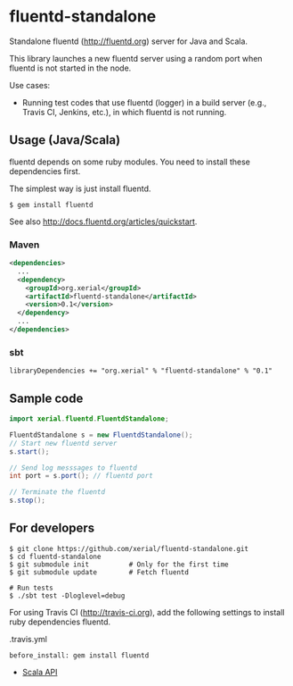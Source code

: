 fluentd-standalone
=========

Standalone fluentd (http://fluentd.org) server for Java and Scala.

This library launches a new fluentd server using a random port when fluentd is not started in the node. 

Use cases:
  * Running test codes that use fluentd (logger) in a build server (e.g., Travis CI, Jenkins, etc.), in which fluentd is not running.
  

## Usage (Java/Scala)

fluentd depends on some ruby modules. You need to install these dependencies first.

The simplest way is just install fluentd.
```
$ gem install fluentd
```

See also http://docs.fluentd.org/articles/quickstart.

### Maven
```xml
<dependencies>
  ...
  <dependency>
    <groupId>org.xerial</groupId>
    <artifactId>fluentd-standalone</artifactId>
    <version>0.1</version>
  </dependency>
  ...
</dependencies>
```

### sbt
```
libraryDependencies += "org.xerial" % "fluentd-standalone" % "0.1"
```

## Sample code

```java
import xerial.fluentd.FluentdStandalone;

FluentdStandalone s = new FluentdStandalone();
// Start new fluentd server
s.start();

// Send log messsages to fluentd
int port = s.port(); // fluentd port

// Terminate the fluentd
s.stop();
```


## For developers

```
$ git clone https://github.com/xerial/fluentd-standalone.git
$ cd fluentd-standalone
$ git submodule init          # Only for the first time
$ git submodule update        # Fetch fluentd 

# Run tests
$ ./sbt test -Dloglevel=debug
```


For using Travis CI (http://travis-ci.org), add the following settings to install ruby dependencies fluentd.

.travis.yml
```
before_install: gem install fluentd
```

 * [Scala API](https://oss.sonatype.org/service/local/repositories/releases/archive/org/xerial/fluentd-standalone/0.1/fluentd-standalone-0.1-javadoc.jar/!/index.html#xerial.fluentd.FluentdStandalone$)
